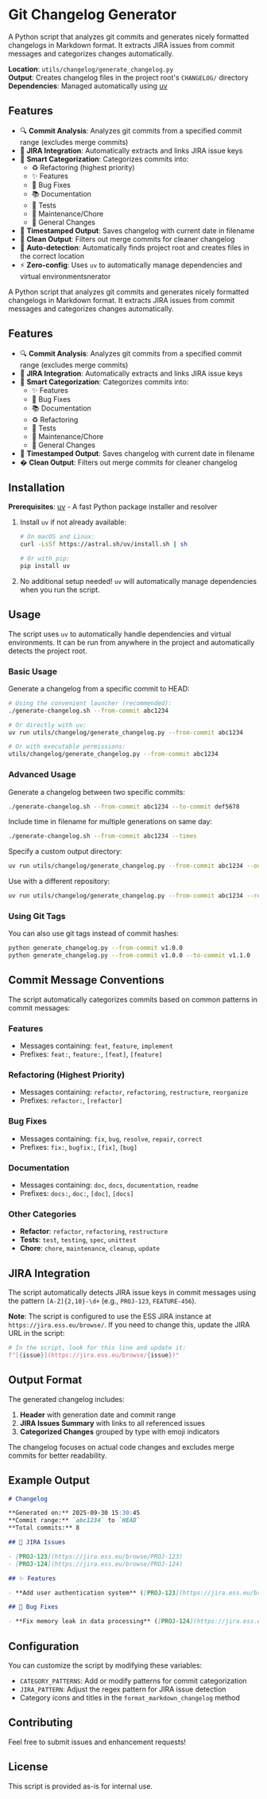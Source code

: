# Git Changelog Generator

A Python script that analyzes git commits and generates nicely formatted changelogs in Markdown format. It extracts JIRA issues from commit messages and categorizes changes automatically.

**Location**: `utils/changelog/generate_changelog.py`  
**Output**: Creates changelog files in the project root's `CHANGELOG/` directory  
**Dependencies**: Managed automatically using [uv](https://github.com/astral-sh/uv)

## Features

- 🔍 **Commit Analysis**: Analyzes git commits from a specified commit range (excludes merge commits)
- 🎫 **JIRA Integration**: Automatically extracts and links JIRA issue keys
- 📂 **Smart Categorization**: Categorizes commits into:
  - ♻️ Refactoring (highest priority)
  - ✨ Features
  - 🐛 Bug Fixes
  - 📚 Documentation
  - 🧪 Tests
  - 🔧 Maintenance/Chore
  - 📝 General Changes
- 📅 **Timestamped Output**: Saves changelog with current date in filename
- 🚫 **Clean Output**: Filters out merge commits for cleaner changelog
- 🎯 **Auto-detection**: Automatically finds project root and creates files in the correct location
- ⚡ **Zero-config**: Uses `uv` to automatically manage dependencies and virtual environmentsnerator

A Python script that analyzes git commits and generates nicely formatted changelogs in Markdown format. It extracts JIRA issues from commit messages and categorizes changes automatically.

## Features

- 🔍 **Commit Analysis**: Analyzes git commits from a specified commit range (excludes merge commits)
- 🎫 **JIRA Integration**: Automatically extracts and links JIRA issue keys
- 📂 **Smart Categorization**: Categorizes commits into:
  - ✨ Features
  - 🐛 Bug Fixes
  - 📚 Documentation
  - ♻️ Refactoring
  - 🧪 Tests
  - 🔧 Maintenance/Chore
  - 📝 General Changes
- 📅 **Timestamped Output**: Saves changelog with current date in filename
- � **Clean Output**: Filters out merge commits for cleaner changelog

## Installation

**Prerequisites**: [uv](https://github.com/astral-sh/uv) - A fast Python package installer and resolver

1. Install `uv` if not already available:
   ```bash
   # On macOS and Linux:
   curl -LsSf https://astral.sh/uv/install.sh | sh
   
   # Or with pip:
   pip install uv
   ```

2. No additional setup needed! `uv` will automatically manage dependencies when you run the script.

## Usage

The script uses `uv` to automatically handle dependencies and virtual environments. It can be run from anywhere in the project and automatically detects the project root.

### Basic Usage

Generate a changelog from a specific commit to HEAD:
```bash
# Using the convenient launcher (recommended):
./generate-changelog.sh --from-commit abc1234

# Or directly with uv:
uv run utils/changelog/generate_changelog.py --from-commit abc1234

# Or with executable permissions:
utils/changelog/generate_changelog.py --from-commit abc1234
```

### Advanced Usage

Generate a changelog between two specific commits:
```bash
./generate-changelog.sh --from-commit abc1234 --to-commit def5678
```

Include time in filename for multiple generations on same day:
```bash
./generate-changelog.sh --from-commit abc1234 --times
```

Specify a custom output directory:
```bash
uv run utils/changelog/generate_changelog.py --from-commit abc1234 --output-dir ./custom-changelog-dir
```

Use with a different repository:
```bash
uv run utils/changelog/generate_changelog.py --from-commit abc1234 --repo-path /path/to/other/repo
```

### Using Git Tags

You can also use git tags instead of commit hashes:
```bash
python generate_changelog.py --from-commit v1.0.0
python generate_changelog.py --from-commit v1.0.0 --to-commit v1.1.0
```

## Commit Message Conventions

The script automatically categorizes commits based on common patterns in commit messages:

### Features
- Messages containing: `feat`, `feature`, `implement`
- Prefixes: `feat:`, `feature:`, `[feat]`, `[feature]`

### Refactoring (Highest Priority)
- Messages containing: `refactor`, `refactoring`, `restructure`, `reorganize`
- Prefixes: `refactor:`, `[refactor]`

### Bug Fixes
- Messages containing: `fix`, `bug`, `resolve`, `repair`, `correct`
- Prefixes: `fix:`, `bugfix:`, `[fix]`, `[bug]`

### Documentation
- Messages containing: `doc`, `docs`, `documentation`, `readme`
- Prefixes: `docs:`, `doc:`, `[doc]`, `[docs]`

### Other Categories
- **Refactor**: `refactor`, `refactoring`, `restructure`
- **Tests**: `test`, `testing`, `spec`, `unittest`
- **Chore**: `chore`, `maintenance`, `cleanup`, `update`

## JIRA Integration

The script automatically detects JIRA issue keys in commit messages using the pattern `[A-Z]{2,10}-\d+` (e.g., `PROJ-123`, `FEATURE-456`).

**Note**: The script is configured to use the ESS JIRA instance at `https://jira.ess.eu/browse/`. If you need to change this, update the JIRA URL in the script:
```python
# In the script, look for this line and update it:
f"[{issue}](https://jira.ess.eu/browse/{issue})"
```

## Output Format

The generated changelog includes:

1. **Header** with generation date and commit range
2. **JIRA Issues Summary** with links to all referenced issues
3. **Categorized Changes** grouped by type with emoji indicators

The changelog focuses on actual code changes and excludes merge commits for better readability.

## Example Output

```markdown
# Changelog

**Generated on:** 2025-09-30 15:30:45
**Commit range:** `abc1234` to `HEAD`
**Total commits:** 8

## 🎫 JIRA Issues

- [PROJ-123](https://jira.ess.eu/browse/PROJ-123)
- [PROJ-124](https://jira.ess.eu/browse/PROJ-124)

## ✨ Features

- **Add user authentication system** ([PROJ-123](https://jira.ess.eu/browse/PROJ-123)) - `abc1234` by John Doe

## 🐛 Bug Fixes

- **Fix memory leak in data processing** ([PROJ-124](https://jira.ess.eu/browse/PROJ-124)) - `def5678` by Jane Smith
```

## Configuration

You can customize the script by modifying these variables:

- `CATEGORY_PATTERNS`: Add or modify patterns for commit categorization
- `JIRA_PATTERN`: Adjust the regex pattern for JIRA issue detection
- Category icons and titles in the `format_markdown_changelog` method

## Contributing

Feel free to submit issues and enhancement requests!

## License

This script is provided as-is for internal use.
